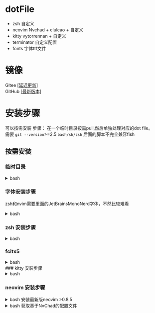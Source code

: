 # dotFile

- zsh 自定义
- neovim Nvchad + elulcao + 自定义
- kitty vytorrennan + 自定义
- terminator 自定义配置
- fonts 字体ttf文件
# 镜像
Gitee [[延迟更新]](https://gitee.com/joyanhui/LeiDotFile)    
GitHub [[最新版本]](https://github.com/joyanhui/LeiDotFile)
# 安装步骤
可以按需安装 步骤： 在一个临时目录按需pull,然后单独处理对应的dot file。   
需要 `git --version`>=2.5 `bash/sh/zsh` 后面的脚本不完全兼容fish
## 按需安装
### 临时目录
<details>
<summary> bash</summary>

```bash
mkdir -p ~/tmp_LeiDotFile
cat > ~/tmp_LeiDotFile/bash.sh << \EOF
#!/bin/bash
#export GitUrl=https://gitee.com/joyanhui/LeiDotFile.git
export GitUrl=https://mirror.ghproxy.com/https://github.com/joyanhui/LeiDotFile

mkdir -p ~/.config/LeiDotFile/
mkdir -p ~/.config/LeiPrivateFile/
rm -rf ~/tmp_LeiDotFile/cache
mkdir -p ~/tmp_LeiDotFile/cache && cd ~/tmp_LeiDotFile/cache
git init
git remote add origin ${GitUrl}
git config core.sparsecheckout true
EOF
```
</details>

### 字体安装步骤
zsh和nvim需要里面的JetBrainsMonoNerd字体，不然比较难看
<details>
<summary> bash</summary>

```bash
bash ~/tmp_LeiDotFile/bash.sh
cd ~/tmp_LeiDotFile/cache
echo "fonts" >  .git/info/sparse-checkout
git pull origin main:
# 复制到 ~/.config/LeiDotFile/
cp -r ./fonts ~/.config/LeiDotFile/fonts
# 需要sudo权限 软连接到/usr/local/share/fonts
sudo ln -s ~/.config/LeiDotFile/fonts /usr/share/fonts/LeiDotFile_fonts
fc-cache -f
```
</details> 

### zsh 安装步骤
<details>
<summary> bash</summary>

```bash
bash ~/tmp_LeiDotFile/bash.sh
cd ~/tmp_LeiDotFile/cache
echo "ZshLight" >  .git/info/sparse-checkout
git pull origin main:

cp -r ./ZshLight ~/.config/LeiDotFile/ZshLight
mv  ~/.zshrc ~/.zshrc_bak
mv ~/.zsh_history ~/.config/LeiPrivateFile/zsh_history
mv ~/.bash_history ~/.config/LeiPrivateFile/bash_history
mv ~/.bashrc ~/.config/LeiPrivateFile/bashrc
ln -s ~/.config/LeiPrivateFile/bash_history  ~/.bash_history
ln -s ~/.config/LeiPrivateFile/bashrc  ~/.bashrc
ln -s ~/.config/LeiDotFile/ZshLight/zshrc  ~/.zshrc

```
</details>

### fcitx5
<details>
<summary> bash</summary>

```bash
bash ~/tmp_LeiDotFile/bash.sh
cd ~/tmp_LeiDotFile/cache
echo "fcitx5" >  .git/info/sparse-checkout
git pull origin main:

cp -r ./fcitx5 ~/.config/LeiDotFile/fcitx5
rm ~/.config/fcitx5/conf
ln -s ~/.config/LeiDotFile/fcitx5/conf ~/.config/fcitx5/conf
rm -rf ~/.local/share/fcitx5/pinyin/dictionaries
ln -s  ~/.config/LeiDotFile/fcitx5/dictionaries  ~/.local/share/fcitx5/pinyin/dictionaries
# 按需处理用户词典
rm  ~/.local/share/fcitx5/pinyin/user.dict
ln -s ~/.config/LeiPrivateFile/fcitx5/user.dict ~/.local/share/fcitx5/pinyin/user.dict
rm  ~/.local/share/fcitx5/pinyin/user.history
ln -s ~/.config/LeiPrivateFile/fcitx5/user.history ~/.local/share/fcitx5/pinyin/user.history

```
</details>
### kitty 安装步骤
<details>
<summary> bash</summary>

```bash
bash ~/tmp_LeiDotFile/bash.sh
cd ~/tmp_LeiDotFile/cache
echo "kitty" >  .git/info/sparse-checkout
git pull origin main:
# 备份以及 复制到.config 并ln对应文件
# 复制到 ~/.config/LeiDotFile/
cp -r ./kitty ~/.config/LeiDotFile/kitty
# 备份原来kitty
mv ~/.config/kitty ~/.config/kitty_bak
ln -s ~/.config/LeiDotFile/kitty ~/.config/kitty
```
</details>

### neovim 安装步骤
<details>
<summary> bash 安装最新版neovim >0.8.5</summary>

```bash

sudo apt install ripgrep # 可选 
wget -c https://github.com/neovim/neovim/releases/download/nightly/nvim.appimage -O ~/user_opt/nvim.appimage
chmod +x  ~/user_opt/nvim.appimage
# 在zshrc 或者 bashrc 中添加 一行 alias nvim='~/user_opt/nvim.appimage'
# 清理旧的配置文件和缓存
rm -rf ~/.cache/nvim ~/.local/share/nvim/ ~/.config/nvim  ~/.config/nvim-NvChad-custom
rm -rf ~/.config/LeiDotFile/nvim/NvChad ~/.config/LeiDotFile/nvim/NvChad-custom
```
</details>

<details>
<summary> bash 获取基于NvChad的配置文件</summary>

```bash
bash ~/tmp_LeiDotFile/bash.sh
cd ~/tmp_LeiDotFile/cache
echo "nvim" >  .git/info/sparse-checkout
git pull origin main:
# 复制到 ~/.config/LeiDotFile/
cp -r ./nvim ~/.config/LeiDotFile/nvim

ln -s ~/.config/LeiDotFile/nvim/NvChad ~/.config/nvim
ln -s  ~/.config/LeiDotFile/nvim/NvChad-custom ~/.config/nvim/lua/custom
# 科学环境手动运行一次 nvim 因为需要安装插件依赖 或者 直接拉取
nvim
```
</details>
